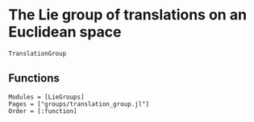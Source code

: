 # The Lie group of translations on an Euclidean space

```@docs
TranslationGroup
```

## Functions

```@autodocs
Modules = [LieGroups]
Pages = ["groups/translation_group.jl"]
Order = [:function]
```
